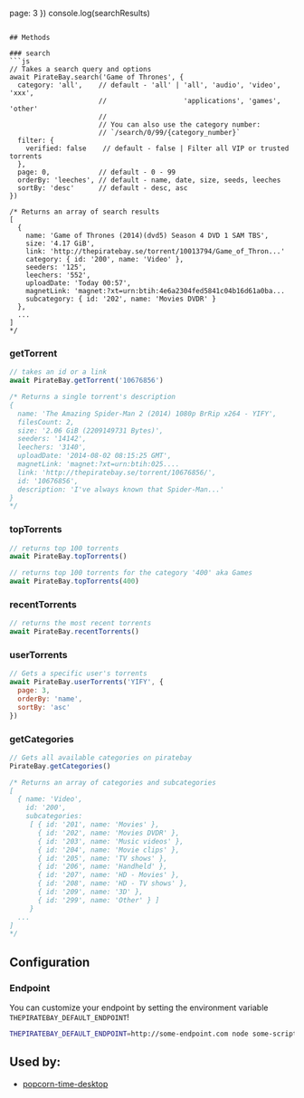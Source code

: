 
  page: 3
})
console.log(searchResults)
```

## Methods

### search
```js
// Takes a search query and options
await PirateBay.search('Game of Thrones', {
  category: 'all',    // default - 'all' | 'all', 'audio', 'video', 'xxx',
                      //                   'applications', 'games', 'other'
                      //
                      // You can also use the category number:
                      // `/search/0/99/{category_number}`
  filter: {
    verified: false    // default - false | Filter all VIP or trusted torrents
  },
  page: 0,            // default - 0 - 99
  orderBy: 'leeches', // default - name, date, size, seeds, leeches
  sortBy: 'desc'      // default - desc, asc
})

/* Returns an array of search results
[
  {
    name: 'Game of Thrones (2014)(dvd5) Season 4 DVD 1 SAM TBS',
    size: '4.17 GiB',
    link: 'http://thepiratebay.se/torrent/10013794/Game_of_Thron...'
    category: { id: '200', name: 'Video' },
    seeders: '125',
    leechers: '552',
    uploadDate: 'Today 00:57',
    magnetLink: 'magnet:?xt=urn:btih:4e6a2304fed5841c04b16d61a0ba...
    subcategory: { id: '202', name: 'Movies DVDR' }
  },
  ...
]
*/
```

### getTorrent
```js
// takes an id or a link
await PirateBay.getTorrent('10676856')

/* Returns a single torrent's description
{
  name: 'The Amazing Spider-Man 2 (2014) 1080p BrRip x264 - YIFY',
  filesCount: 2,
  size: '2.06 GiB (2209149731 Bytes)',
  seeders: '14142',
  leechers: '3140',
  uploadDate: '2014-08-02 08:15:25 GMT',
  magnetLink: 'magnet:?xt=urn:btih:025....
  link: 'http://thepiratebay.se/torrent/10676856/',
  id: '10676856',
  description: 'I've always known that Spider-Man...'
}
*/
```

### topTorrents
```js
// returns top 100 torrents
await PirateBay.topTorrents()

// returns top 100 torrents for the category '400' aka Games
await PirateBay.topTorrents(400)
```

### recentTorrents
```js
// returns the most recent torrents
await PirateBay.recentTorrents()
```

### userTorrents
```js
// Gets a specific user's torrents
await PirateBay.userTorrents('YIFY', {
  page: 3,
  orderBy: 'name',
  sortBy: 'asc'
})
```

### getCategories
```js
// Gets all available categories on piratebay
PirateBay.getCategories()

/* Returns an array of categories and subcategories
[
  { name: 'Video',
    id: '200',
    subcategories:
     [ { id: '201', name: 'Movies' },
       { id: '202', name: 'Movies DVDR' },
       { id: '203', name: 'Music videos' },
       { id: '204', name: 'Movie clips' },
       { id: '205', name: 'TV shows' },
       { id: '206', name: 'Handheld' },
       { id: '207', name: 'HD - Movies' },
       { id: '208', name: 'HD - TV shows' },
       { id: '209', name: '3D' },
       { id: '299', name: 'Other' } ]
     }
  ...
]
*/
```

## Configuration
### Endpoint
You can customize your endpoint by setting the environment variable `THEPIRATEBAY_DEFAULT_ENDPOINT`!
```bash
THEPIRATEBAY_DEFAULT_ENDPOINT=http://some-endpoint.com node some-script.js
```

## Used by:
* [popcorn-time-desktop](https://github.com/amilajack/popcorn-time-desktop)
